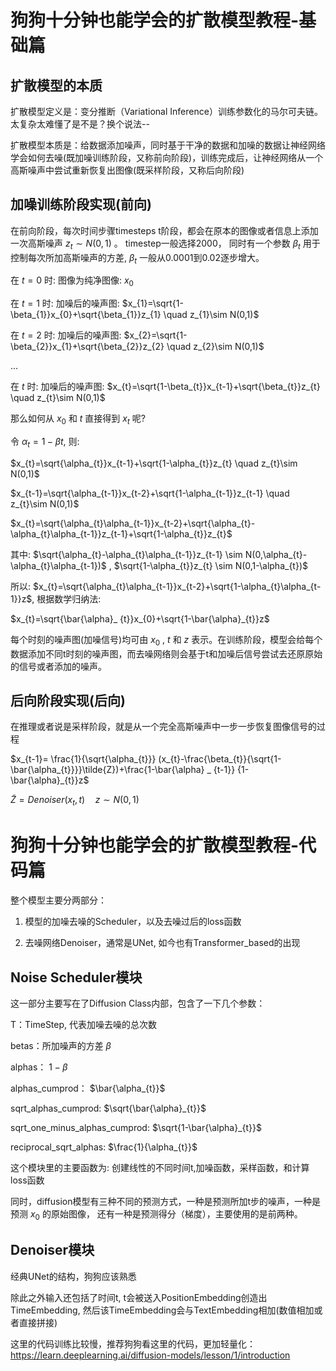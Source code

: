 # 狗狗十分钟也能学会的扩散模型教程-基础篇

## 扩散模型的本质
扩散模型定义是：变分推断（Variational Inference）训练参数化的马尔可夫链。太复杂太难懂了是不是？换个说法--

扩散模型本质是：给数据添加噪声，同时基于干净的数据和加噪的数据让神经网络学会如何去噪(既加噪训练阶段，又称前向阶段)，训练完成后，让神经网络从一个高斯噪声中尝试重新恢复出图像(既采样阶段，又称后向阶段)
## 加噪训练阶段实现(前向)
在前向阶段，每次时间步骤timesteps t阶段，都会在原本的图像或者信息上添加一次高斯噪声 $z_{t}\sim N(0,1)$ 。
timestep一般选择2000， 同时有一个参数 $\beta_{t}$ 用于控制每次所加高斯噪声的方差, $\beta_{t}$ 一般从0.0001到0.02逐步增大。

在 $t=0$ 时: 图像为纯净图像: $x_{0}$

在 $t=1$ 时: 加噪后的噪声图: $x_{1}=\sqrt{1-\beta_{1}}x_{0}+\sqrt{\beta_{1}}z_{1} \quad z_{1}\sim N(0,1)$

在 $t=2$ 时: 加噪后的噪声图: $x_{2}=\sqrt{1-\beta_{2}}x_{1}+\sqrt{\beta_{2}}z_{2} \quad z_{2}\sim N(0,1)$

...

在 $t$ 时: 加噪后的噪声图: $x_{t}=\sqrt{1-\beta_{t}}x_{t-1}+\sqrt{\beta_{t}}z_{t} \quad z_{t}\sim N(0,1)$

那么如何从 $x_{0}$ 和 $t$ 直接得到 $x_{t}$ 呢?

令 $\alpha_{t}=1-\beta{t}$, 则:

$x_{t}=\sqrt{\alpha_{t}}x_{t-1}+\sqrt{1-\alpha_{t}}z_{t} \quad z_{t}\sim N(0,1)$

$x_{t-1}=\sqrt{\alpha_{t-1}}x_{t-2}+\sqrt{1-\alpha_{t-1}}z_{t-1} \quad z_{t}\sim N(0,1)$

$x_{t}=\sqrt{\alpha_{t}\alpha_{t-1}}x_{t-2}+\sqrt{\alpha_{t}-\alpha_{t}\alpha_{t-1}}z_{t-1}+\sqrt{1-\alpha_{t}}z_{t}$

其中: $\sqrt{\alpha_{t}-\alpha_{t}\alpha_{t-1}}z_{t-1} \sim N(0,\alpha_{t}-\alpha_{t}\alpha_{t-1})$ , $\sqrt{1-\alpha_{t}}z_{t} \sim N(0,1-\alpha_{t})$

所以: $x_{t}=\sqrt{\alpha_{t}\alpha_{t-1}}x_{t-2}+\sqrt{1-\alpha_{t}\alpha_{t-1}}z$, 根据数学归纳法:

$x_{t}=\sqrt{\bar{\alpha}_ {t}}x_{0}+\sqrt{1-\bar{\alpha}_{t}}z$

每个时刻的噪声图(加噪信号)均可由 $x_{0}$ , $t$ 和 $z$ 表示。在训练阶段，模型会给每个数据添加不同t时刻的噪声图，而去噪网络则会基于t和加噪后信号尝试去还原原始的信号或者添加的噪声。
## 后向阶段实现(后向)
在推理或者说是采样阶段，就是从一个完全高斯噪声中一步一步恢复图像信号的过程

$x_{t-1}= \frac{1}{\sqrt{\alpha_{t}}} (x_{t}-\frac{\beta_{t}}{\sqrt{1-\bar{\alpha_{t}}}}\tilde{Z})+\frac{1-\bar{\alpha} _ {t-1}} {1-\bar{\alpha}_{t}}z$

$\tilde{Z}=Denoiser(x_{t},t)\quad z\sim N(0,1)$
# 狗狗十分钟也能学会的扩散模型教程-代码篇
整个模型主要分两部分：

1. 模型的加噪去噪的Scheduler，以及去噪过后的loss函数

3. 去噪网络Denoiser，通常是UNet, 如今也有Transformer_based的出现
## Noise Scheduler模块
这一部分主要写在了Diffusion Class内部，包含了一下几个参数：

T：TimeStep, 代表加噪去噪的总次数

betas：所加噪声的方差 $\beta$

alphas： $1-\beta$

alphas_cumprod： $\bar{\alpha_{t}}$

sqrt_alphas_cumprod: $\sqrt{\bar{\alpha}_{t}}$

sqrt_one_minus_alphas_cumprod: $\sqrt{1-\bar{\alpha}_{t}}$

reciprocal_sqrt_alphas: $\frac{1}{\alpha_{t}}$


这个模块里的主要函数为: 创建线性的不同时间t,加噪函数，采样函数，和计算loss函数

同时，diffusion模型有三种不同的预测方式，一种是预测所加t步的噪声，一种是预测 $x_{0}$ 的原始图像， 还有一种是预测得分（梯度），主要使用的是前两种。
## Denoiser模块
经典UNet的结构，狗狗应该熟悉

除此之外输入还包括了时间t, t会被送入PositionEmbedding创造出TimeEmbedding, 然后该TimeEmbedding会与TextEmbedding相加(数值相加或者直接拼接)

这里的代码训练比较慢，推荐狗狗看这里的代码，更加轻量化：https://learn.deeplearning.ai/diffusion-models/lesson/1/introduction

